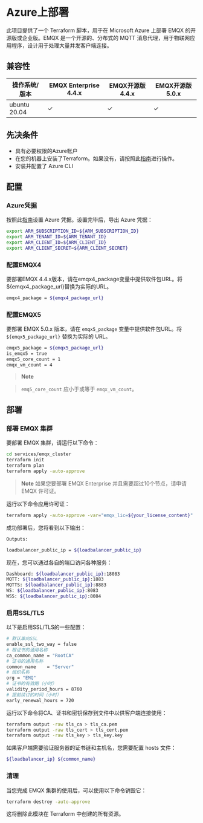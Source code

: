 # Azure上部署

此项目提供了一个 Terraform 脚本，用于在 Microsoft Azure 上部署 EMQX 的开源版或企业版。EMQX 是一个开源的、分布式的 MQTT 消息代理，用于物联网应用程序，设计用于处理大量并发客户端连接。

## 兼容性

| 操作系统/版本   | EMQX Enterprise 4.4.x | EMQX开源版 4.4.x | EMQX开源版 5.0.x |
| --------------- | --------------------- | ---------------- | ---------------- |
| ubuntu 20.04    | ✓                     | ✓                | ✓                |


## 先决条件

- 具有必要权限的Azure帐户
- 在您的机器上安装了Terraform。如果没有，请按照此[指南](https://developer.hashicorp.com/terraform/tutorials/azure-get-started/install-cli)进行操作。
- 安装并配置了 Azure CLI

## 配置

### Azure凭据

按照此[指南](https://registry.terraform.io/providers/hashicorp/azurerm/latest/docs/guides/service_principal_client_secret)设置 Azure 凭据。设置完毕后，导出 Azure 凭据：

```bash
export ARM_SUBSCRIPTION_ID=${ARM_SUBSCRIPTION_ID}
export ARM_TENANT_ID=${ARM_TENANT_ID}
export ARM_CLIENT_ID=${ARM_CLIENT_ID}
export ARM_CLIENT_SECRET=${ARM_CLIENT_SECRET}
```

### 配置EMQX4
要部署EMQX 4.4.x版本，请在emqx4_package变量中提供软件包URL。将${emqx4_package_url}替换为实际的URL。

```bash
emqx4_package = ${emqx4_package_url}
```

### 配置EMQX5

要部署 EMQX 5.0.x 版本，请在 `emqx5_package` 变量中提供软件包URL。将 `${emqx5_package_url}` 替换为实际的 URL。

```bash
emqx5_package = ${emqx5_package_url}
is_emqx5 = true
emqx5_core_count = 1
emqx_vm_count = 4
```
> **Note**

> `emq5_core_count` 应小于或等于 `emqx_vm_count`。

## 部署

### 部署 EMQX 集群

要部署 EMQX 集群，请运行以下命令：

```bash
cd services/emqx_cluster
terraform init
terraform plan
terraform apply -auto-approve
```

> **Note**
> 如果您要部署 EMQX Enterprise 并且需要超过10个节点，请申请 EMQX 许可证。

运行以下命令应用许可证：

```bash
terraform apply -auto-approve -var="emqx_lic=${your_license_content}"
```

成功部署后，您将看到以下输出：

```bash
Outputs:

loadbalancer_public_ip = ${loadbalancer_public_ip}
```

现在，您可以通过各自的端口访问各种服务：

```bash
Dashboard: ${loadbalancer_public_ip}:18083
MQTT: ${loadbalancer_public_ip}:1883
MQTTS: ${loadbalancer_public_ip}:8883
WS: ${loadbalancer_public_ip}:8083
WSS: ${loadbalancer_public_ip}:8084
```

### 启用SSL/TLS
以下是启用SSL/TLS的一些配置：

```bash
# 默认单向SSL
enable_ssl_two_way = false
# 根证书的通用名称
ca_common_name = "RootCA"
# 证书的通用名称
common_name    = "Server"
# 组织名称
org = "EMQ"
# 证书的有效期（小时）
validity_period_hours = 8760
# 提前续订的时间（小时）
early_renewal_hours = 720
```

运行以下命令将CA、证书和密钥保存到文件中以供客户端连接使用：

```bash
terraform output -raw tls_ca > tls_ca.pem
terraform output -raw tls_cert > tls_cert.pem
terraform output -raw tls_key > tls_key.key
```

如果客户端需要验证服务器的证书链和主机名，您需要配置 hosts 文件：

```bash
${loadbalancer_ip} ${common_name}
```

### 清理

当您完成 EMQX 集群的使用后，可以使用以下命令销毁它：

```bash
terraform destroy -auto-approve
```

这将删除此模块在 Terraform 中创建的所有资源。







